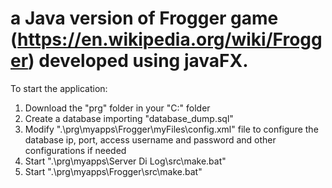 # a Java version of Frogger game (<a>https://en.wikipedia.org/wiki/Frogger<a>) developed using javaFX. 

To start the application:
1) Download the "prg" folder in your "C:\" folder
2) Create a database importing "database_dump.sql"
3) Modify ".\prg\myapps\Frogger\myFiles\config.xml" file to configure the database ip, port, access username 
   and password and other configurations if needed
4) Start ".\prg\myapps\Server Di Log\src\make.bat"
5) Start ".\prg\myapps\Frogger\src\make.bat"

